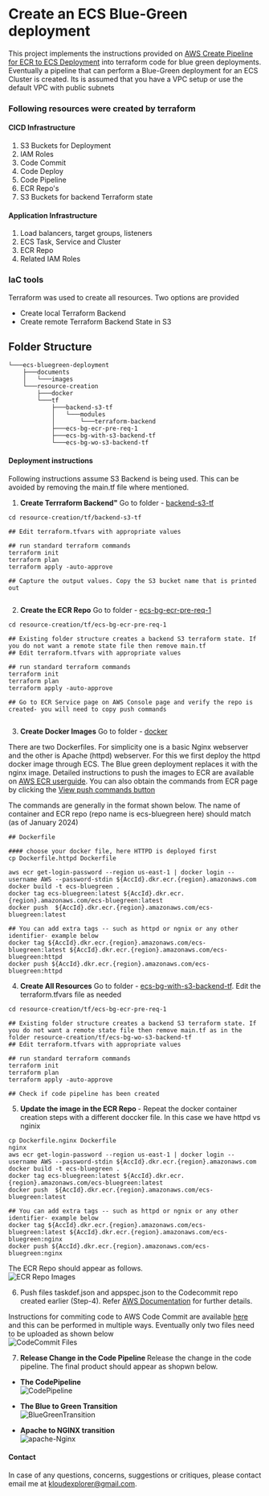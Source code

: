# Create an ECS Blue-Green deployment

This project implements the instructions provided on  [AWS Create Pipeline for ECR to ECS Deployment](https://docs.aws.amazon.com/codepipeline/latest/userguide/tutorials-ecs-ecr-codedeploy.html) into terraform code for blue green deployments. Eventually a pipeline that can perform a Blue-Green deployment for an ECS Cluster is created. Its is assumed that you have a VPC setup or use the default VPC with public subnets


### Following resources were created by terraform 

#### CICD Infrastructure
 1. S3 Buckets for Deployment
 2. IAM Roles
 3. Code Commit
 4. Code Deploy
 5. Code Pipeline
 6. ECR Repo's
 7. S3 Buckets for backend Terraform state

#### Application Infrastructure
 1. Load balancers, target groups, listeners
 2. ECS Task, Service and Cluster 
 3. ECR Repo
 4. Related IAM Roles

### IaC tools
Terraform was used to create all resources. Two options are provided
-  Create local Terraform Backend
-  Create remote Terraform Backend State in S3

## Folder Structure

```
└───ecs-bluegreen-deployment
    ├───documents
    │   └───images
    └───resource-creation
        ├───docker
        └───tf
            ├───backend-s3-tf
            │   └───modules
            │       └───terraform-backend
            ├───ecs-bg-ecr-pre-req-1
            ├───ecs-bg-with-s3-backend-tf
            └───ecs-bg-wo-s3-backend-tf

```

#### Deployment instructions

Following instructions assume S3 Backend is being used. This can be avoided by removing the main.tf file where mentioned.

1. <b>Create Terrraform Backend"</b> Go to folder - [backend-s3-tf](resource-creation/tf/backend-s3-tf)

```
cd resource-creation/tf/backend-s3-tf

## Edit terraform.tfvars with appropriate values

## run standard terraform commands
terraform init
terraform plan
terraform apply -auto-approve

## Capture the output values. Copy the S3 bucket name that is printed out


```

2. <b> Create the ECR Repo</b> Go to folder - [ecs-bg-ecr-pre-req-1](resource-creation/tf/ecs-bg-ecr-pre-req-1)


```
cd resource-creation/tf/ecs-bg-ecr-pre-req-1

## Existing folder structure creates a backend S3 terraform state. If you do not want a remote state file then remove main.tf
## Edit terraform.tfvars with appropriate values

## run standard terraform commands
terraform init
terraform plan
terraform apply -auto-approve

## Go to ECR Service page on AWS Console page and verify the repo is created- you will need to copy push commands


```

3. <b>Create Docker Images</b> Go to folder - [docker](resource-creation/docker) <br>

There are two Dockerfiles. For simplicity one is a basic Nginx webserver and the other is Apache (httpd) webserver.
For this we first deploy the httpd docker image through ECS. The Blue green deployment replaces it with the nginx image. Detailed instructions to push the images to ECR are available on [AWS ECR userguide](https://docs.aws.amazon.com/AmazonECR/latest/userguide/docker-push-ecr-image.html). You can also obtain the commands from ECR page by clicking the [View push commands button](documents/images/Get-PushCommandsFrom-ECR.JPG)


The commands are generally in the format shown below. The name of container and ECR repo (repo name is ecs-bluegreen here) should match (as of January 2024)

```
## Dockerfile

#### choose your docker file, here HTTPD is deployed first
cp Dockerfile.httpd Dockerfile

aws ecr get-login-password --region us-east-1 | docker login --username AWS --password-stdin ${AccId}.dkr.ecr.{region}.amazonaws.com
docker build -t ecs-bluegreen .
docker tag ecs-bluegreen:latest ${AccId}.dkr.ecr.{region}.amazonaws.com/ecs-bluegreen:latest
docker push  ${AccId}.dkr.ecr.{region}.amazonaws.com/ecs-bluegreen:latest

## You can add extra tags -- such as httpd or ngnix or any other identifier- example below
docker tag ${AccId}.dkr.ecr.{region}.amazonaws.com/ecs-bluegreen:latest ${AccId}.dkr.ecr.{region}.amazonaws.com/ecs-bluegreen:httpd
docker push ${AccId}.dkr.ecr.{region}.amazonaws.com/ecs-bluegreen:httpd

```

4. <b>Create All Resources</b> Go to folder - [ecs-bg-with-s3-backend-tf](resource-creation/tf/ecs-bg-with-s3-backend-tf). Edit the terraform.tfvars file as needed

```
cd resource-creation/tf/ecs-bg-ecr-pre-req-1

## Existing folder structure creates a backend S3 terraform state. If you do not want a remote state file then remove main.tf as in the folder resource-creation/tf/ecs-bg-wo-s3-backend-tf 
## Edit terraform.tfvars with appropriate values

## run standard terraform commands
terraform init
terraform plan
terraform apply -auto-approve

## Check if code pipeline has been created

```
5. <b> Update the image in the ECR Repo </b> - Repeat the docker container creation steps with a different doccker file. In this case we have httpd vs nginix

```
cp Dockerfile.nginx Dockerfile
nginx
aws ecr get-login-password --region us-east-1 | docker login --username AWS --password-stdin ${AccId}.dkr.ecr.{region}.amazonaws.com
docker build -t ecs-bluegreen .
docker tag ecs-bluegreen:latest ${AccId}.dkr.ecr.{region}.amazonaws.com/ecs-bluegreen:latest
docker push  ${AccId}.dkr.ecr.{region}.amazonaws.com/ecs-bluegreen:latest

## You can add extra tags -- such as httpd or ngnix or any other identifier- example below
docker tag ${AccId}.dkr.ecr.{region}.amazonaws.com/ecs-bluegreen:latest ${AccId}.dkr.ecr.{region}.amazonaws.com/ecs-bluegreen:nginx
docker push ${AccId}.dkr.ecr.{region}.amazonaws.com/ecs-bluegreen:nginx

```


The ECR Repo should appear as follows. <br>
![ECR Repo Images](documents/images/ECR-Images-2.JPG)


6. Push files taskdef.json and appspec.json to the Codecommit repo created earlier (Step-4). Refer [AWS Documentation](https://docs.aws.amazon.com/codepipeline/latest/userguide/tutorials-ecs-ecr-codedeploy.html#tutorials-ecs-ecr-codedeploy-deployment) for further details.

Instructions for commiting code to AWS Code Commit are available [here](https://docs.aws.amazon.com/codecommit/latest/userguide/setting-up-ssh-unixes.html) and this can be performed in multiple ways. Eventually only two files need to be uploaded as shown below <br> ![CodeCommit Files](documents/images/CodeCommit-Files-1.JPG)




7. <b> Release Change in the Code Pipeline </b> Release the change in the code pipeline. The final product should appear as shopwn below.

  -  <b> The CodePipeline </b>  <br> ![CodePipeline](documents/images/Pipeline-BG-3-Success.JPG)

  -  <b>The Blue to Green Transition</b> <br> ![BlueGreenTransition](documents/images/Blue-Green-Transition.png)

  -  <b>Apache to NGINX transition</b> <br> ![apache-Nginx](documents/images/apache-nginx.png)

#### Contact
In case of any questions, concerns, suggestions or critiques, please contact email me at kloudexplorer@gmail.com.


